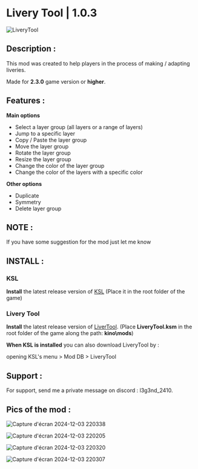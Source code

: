 # Livery Tool | 1.0.3

![LiveryTool](https://github.com/user-attachments/assets/f6402b2e-7fd8-4edf-93fc-ef2a7606586a)

## Description :

This mod was created to help players in the process of making / adapting liveries.

Made for **2.3.0** game version or **higher**.

## Features :

**Main options**
- Select a layer group (all layers or a range of layers)
- Jump to a specific layer
- Copy / Paste the layer group
- Move the layer group
- Rotate the layer group
- Resize the layer group
- Change the color of the layer group
- Change the color of the layers with a specific color

**Other options**
- Duplicate
- Symmetry
- Delete layer group
	
## NOTE :

If you have some suggestion for the mod just let me know 

## INSTALL :

### KSL 
**Install** the latest release version of [KSL](https://github.com/trbflxr/ksl/releases) 
(Place it in the root folder of the game)
### Livery Tool 
**Install** the latest release version of [LiverTool](https://github.com/l3g3nd2410/LiveryTool/releases). (Place **LiveryTool.ksm** in the root folder of the game along the path: **kino\mods**)

**When KSL is installed** you can also download LiveryTool by :

opening KSL's menu > Mod DB > LiveryTool

## Support :

For support, send me a private message on discord : l3g3nd_2410.

## Pics of the mod :
![Capture d'écran 2024-12-03 220338](https://github.com/user-attachments/assets/d6044bf3-58b9-4ca3-b049-d879b2a49173)

![Capture d'écran 2024-12-03 220205](https://github.com/user-attachments/assets/c5d32af8-46ba-4ba6-a4d9-06b9200222a6)

![Capture d'écran 2024-12-03 220320](https://github.com/user-attachments/assets/975c18a8-7a22-4ee6-8aa3-9cda038be74e)

![Capture d'écran 2024-12-03 220307](https://github.com/user-attachments/assets/c7707914-699c-41bb-9403-7f7270661c51)
